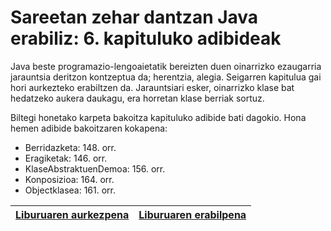 # Sareetan zehar dantzan Java erabiliz: 6. kapituluko adibideak
Java beste programazio-lengoaietatik bereizten duen oinarrizko ezaugarria jarauntsia deritzon kontzeptua da; herentzia, alegia. Seigarren kapitulua gai hori aurkezteko erabiltzen da. Jarauntsiari esker, oinarrizko klase bat hedatzeko aukera daukagu, era horretan klase berriak sortuz.


Biltegi honetako karpeta bakoitza kapituluko adibide bati dagokio. Hona hemen adibide bakoitzaren kokapena:

- Berridazketa: 148. orr.
- Eragiketak: 146. orr.
- KlaseAbstraktuenDemoa: 156. orr.
- Konposizioa: 164. orr.
- Objectklasea: 161. orr.


| [Liburuaren aurkezpena](https://youtu.be/b7Lp1WZJflE) | [Liburuaren erabilpena](https://youtu.be/xtkatKohanU) |
| ------------- | ------------- |
